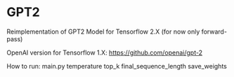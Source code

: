 # GPT2

Reimplementation of GPT2 Model for Tensorflow 2.X (for now only forward-pass)

OpenAI version for Tensorflow 1.X: https://github.com/openai/gpt-2

How to run: main.py temperature top_k final_sequence_length save_weights
